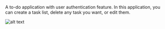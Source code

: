 A to-do application with user authentication feature. In this application, you can create a task list, delete any task you want, or edit them.

![alt text](https://erkut-portfolio.netlify.app/assets/todo-b3d15bdf.png)
